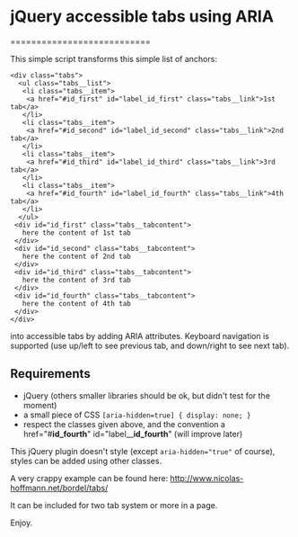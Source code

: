 # jQuery accessible tabs using ARIA
===========================

This simple script transforms this simple list of anchors:

```
<div class="tabs">
  <ul class="tabs__list">
   <li class="tabs__item">
    <a href="#id_first" id="label_id_first" class="tabs__link">1st tab</a>
   </li>
   <li class="tabs__item">
    <a href="#id_second" id="label_id_second" class="tabs__link">2nd tab</a>
   </li>
   <li class="tabs__item">
    <a href="#id_third" id="label_id_third" class="tabs__link">3rd tab</a>
   </li>
   <li class="tabs__item">
    <a href="#id_fourth" id="label_id_fourth" class="tabs__link">4th tab</a>
   </li>
  </ul>
 <div id="id_first" class="tabs__tabcontent">
   here the content of 1st tab
 </div>
 <div id="id_second" class="tabs__tabcontent">
   here the content of 2nd tab
 </div>
 <div id="id_third" class="tabs__tabcontent">
   here the content of 3rd tab
 </div>
 <div id="id_fourth" class="tabs__tabcontent">
   here the content of 4th tab
 </div>
</div>
```

into accessible tabs by adding ARIA attributes. Keyboard navigation is supported (use up/left to see previous tab, and down/right to see next tab).

## Requirements

- jQuery (others smaller libraries should be ok, but didn't test for the moment)
- a small piece of CSS `` [aria-hidden=true] { display: none; } ``
- respect the classes given above, and the convention a href="#**id_fourth**" id="label&#95;&#95;**id_fourth**" (will improve later)
 
This jQuery plugin doesn't style (except ``aria-hidden="true"`` of course), styles can be added using other classes.

A very crappy example can be found here: http://www.nicolas-hoffmann.net/bordel/tabs/

It can be included for two tab system or more in a page.

Enjoy.
